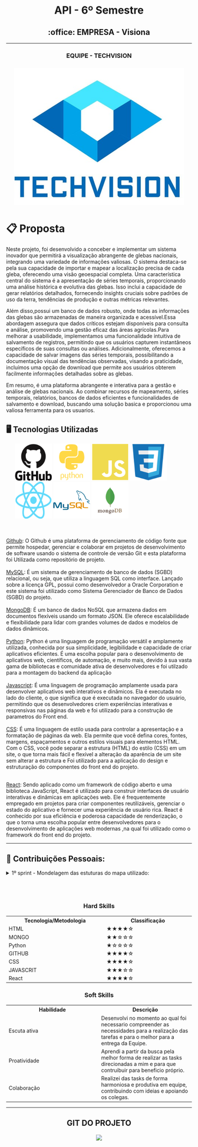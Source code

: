 <h1 align="center"> API - 6º Semestre</h1>
<h2 align="center">:office: EMPRESA - Visiona </h2>


----------------------------------------------------------------------------------------------------------------------------------------------------------------------------------
<h3 align="center"> 
 EQUIPE - TECHVISION
<h3 align="center"> 

![logo_projeto](https://github.com/Orlandi-a11/PortifolioFatecApi/blob/main/IMG/TECHVISION.jpeg)



# :clipboard: Proposta

Neste projeto, foi desenvolvido a conceber e implementar um sistema inovador que permitirá a visualização abrangente de glebas nacionais, integrando uma variedade de informações valiosas. O sistema destaca-se pela sua capacidade de importar e mapear a localização precisa de cada gleba, oferecendo uma visão geoespacial completa. Uma característica central do sistema é a apresentação de séries temporais, proporcionando uma análise histórica e evolutiva das glebas. Isso inclui a capacidade de gerar relatórios detalhados, fornecendo insights cruciais sobre padrões de uso da terra, tendências de produção e outras métricas relevantes.

Além disso,possui um banco de dados robusto, onde todas as informações das glebas são armazenadas de maneira organizada e acessível.Essa abordagem assegura que dados críticos estejam disponíveis para consulta e análise, promovendo uma gestão eficaz das áreas agrícolas.Para melhorar a usabilidade, implementamos uma funcionalidade intuitiva de salvamento de registros, permitindo que os usuários capturem instantâneos específicos de suas consultas ou análises. Adicionalmente, oferecemos a capacidade de salvar imagens das séries temporais, possibilitando a documentação visual das tendências observadas, visando a praticidade, incluímos uma opção de download que permite aos usuários obterem facilmente informações detalhadas sobre as glebas.

Em resumo, é uma plataforma abrangente e interativa para a gestão e análise de glebas nacionais. Ao combinar recursos de mapeamento, séries temporais, relatórios, bancos de dados eficientes e funcionalidades de salvamento e download, buscando uma solução basica e proporcionou uma valiosa ferramenta para os usuarios.
 

## :desktop_computer: Tecnologias Utilizadas
<ul>
<img src="https://raw.githubusercontent.com/devicons/devicon/1119b9f84c0290e0f0b38982099a2bd027a48bf1/icons/github/github-original-wordmark.svg" width="100"    height="100" />	
<img src="https://raw.githubusercontent.com/devicons/devicon/1119b9f84c0290e0f0b38982099a2bd027a48bf1/icons/python/python-plain-wordmark.svg" width="100" height="100" />
<img src="https://raw.githubusercontent.com/devicons/devicon/master/icons/javascript/javascript-plain.svg" width="100" height="100" />
<img src="https://raw.githubusercontent.com/devicons/devicon/master/icons/css3/css3-original.svg" width="100" height="100" />
<img src="https://github.com/TechVisionn/tech-parent/blob/main/docs/Images/React-icon.svg.png" width="100" height="100" />
 <img src="https://raw.githubusercontent.com/devicons/devicon/1119b9f84c0290e0f0b38982099a2bd027a48bf1/icons/mysql/mysql-original-wordmark.svg" width="100"    height="100" />	 
 <img src="https://github.com/TechVisionn/tech-parent/blob/main/docs/Images/Mongodb-PNG-Image-HD.png" width="100"    height="100"/>

</ul>
 <br></br>
 <a href="https://github.com">Github</a>: O Github é uma plataforma de gerenciamento de código fonte que permite hospedar, gerenciar e colaborar em projetos de desenvolvimento de software usando o sistema de controle de versão Git e esta plataforma foi  Utilizada como repositório de projeto. 
<br></br>
<a href="https://www.mysql.com/">MySQL</a>: É um sistema de gerenciamento de banco de dados (SGBD) relacional, ou seja, que utiliza a linguagem SQL como interface. Lançado sobre a licença GPL, possui como desenvolvedor a Oracle Corporation e este sistema foi utilizado como Sistema Gerenciador de Banco de Dados (SGBD) do projeto.
<br></br>
<a href="https://www.mongodb.com/pt-br">MongoDB</a>: É um banco de dados NoSQL que armazena dados em documentos flexíveis usando um formato JSON. Ele oferece escalabilidade e flexibilidade para lidar com grandes volumes de dados e modelos de dados dinâmicos.
<br></br>
<a href="https://www.python.org">Python</a>: Python é uma linguagem de programação versátil e amplamente utilizada, conhecida por sua simplicidade, legibilidade e capacidade de criar aplicativos eficientes. É uma escolha popular para o desenvolvimento de aplicativos web, científicos, de automação, e muito mais, devido à sua vasta gama de bibliotecas e comunidade ativa de desenvolvedores e foi utilzado para a montagem do backend da aplicação
<br></br>
<a href="https://developer.mozilla.org/en-US/docs/Web/JavaScript">Javascript</a>: É uma linguagem de programação amplamente usada para desenvolver aplicativos web interativos e dinâmicos. Ela é executada no lado do cliente, o que significa que é executada no navegador do usuário, permitindo que os desenvolvedores criem experiências interativas e responsivas nas páginas da web e foi utilizado para a construção de parametros do Front end.
<br></br>
<a href="https://developer.mozilla.org/en-US/docs/Web/CSS">CSS</a>: É uma linguagem de estilo usada para controlar a apresentação e a formatação de páginas da web. Ela permite que você defina cores, fontes, margens, espaçamentos e outros estilos visuais para elementos HTML. Com o CSS, você pode separar a estrutura (HTML) do estilo (CSS) em um site, o que torna mais fácil e flexível a alteração da aparência de um site sem alterar a estrutura e Foi utilizado para a aplicação do design e estruturação do componentes do front end do projeto.
<br></br>

<a href="https://reactjs.org">React</a>: Sendo aplicado como um framework de código aberto e uma biblioteca JavaScript, React é utilizado para construir interfaces de usuário interativas e dinâmicas em aplicações web. Ele é frequentemente empregado em projetos para criar componentes reutilizáveis, gerenciar o estado do aplicativo e fornecer uma experiência de usuário rica. React é conhecido por sua eficiência e poderosa capacidade de renderização, o que o torna uma escolha popular entre desenvolvedores para o desenvolvimento de aplicações web modernas ,na qual foi utilizado como o framework do front end do projeto.

-------------------------------------------------------------------------------------------------------------------------------------------------------------

 ## :dart: Contribuições Pessoais: 


<details>
<summary> 1º sprint - Mondelagem das estuturas do mapa utilizado: </summary>
  
- Inserção dos principais componentes,botões e configurações para a futura visualização das glebas do projeto;

2° Sprint - Criação da tela home do projeto do sistema:
- Realizada a criação das telas visual o sistema de login e cadastro do projeto para que siga para o mapa principal;

3° Sprint - Ajuste na demonstração das glebas e inserção de serie temporal no sistema :
- Inserção das series temporais ja criadas para o sistema e inserção de um botão com a capacidade de gerar imagem da serie temporal;

4° Sprint -Melhore do layout das telas para a vizualziação do cliente:
- E como sprint final realizei os ajustes de tempo e minuto para a transferencia de dados do projeto;

</details>

  
</details>


<br></br>

<h3 align="center"> Hard Skills </h3>
  <table align="center">
    <tr>
      <th width="300px">Tecnologia/Metodologia</th>
      <th width="300px">Classificação</th>
    </tr>
    <tr>
      <td>HTML</td>
      <td>★★★★☆</td>
    </tr>
    <tr>
      <td>MONGO</td>
      <td>★★☆☆☆</td>
    </tr>	
    <tr>
      <td>Python</td>
      <td>★☆☆☆☆</td>
    </tr>
    <tr>
      <td>GITHUB</td>
      <td>★★★★☆</td>
    </tr>
     <tr>
      <td>CSS</td>
      <td>★★★★☆</td>
    </tr>
      <tr>
      <td>JAVASCRIT</td>
      <td>★★★☆☆</td>
    </tr>
 <tr>
      <td>React</td>
      <td>★★★★☆</td>
    </tr>


  </table>

 <h3 align="center">Soft Skills</h3>
  <table align="center">
    <tr>
      <th width="300px">Habilidade</th>
      <th width="300px">Descrição</th>
    </tr>
    <tr>
      <td>Escuta ativa</td>
      <td>Desenvolvi no momento ao qual foi necessario compreender as necessidades para a realização das tarefas e para o melhor para a entrega da Equipe.</td>
    </tr>
    <tr>
      <td>Proatividade</td>
      <td>Aprendi a partir da busca pela melhor forma de realizar as tasks direcionadas a mim e para que contruibuir para beneficio próprio.</td>
    </tr>
    <tr>
      <td>Colaboração</td>
      <td>Realizei das tasks de forma harmoniosa e produtiva em equipe, contribuindo com ideias e apoiando os colegas.</td>
  </table>

----------------------------------------------------------------------------------------------------------------------------------------------------------------------------------

<h2 align="center"> GIT DO PROJETO</h2>

<h5 align="center"><a href="https://github.com/TechVisionn"><img src="https://img.shields.io/badge/GitHub-Repositório Projeto-181717?style=for-the-badge&logo=github"></a>
</h5>
